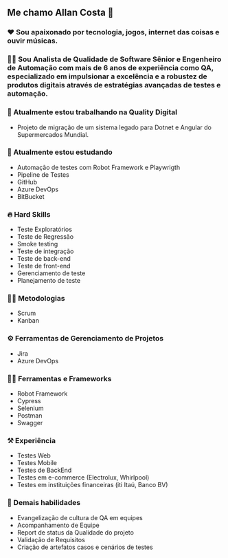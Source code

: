 ## Me chamo Allan Costa 👋

### ❤️ Sou apaixonado por tecnologia, jogos, internet das coisas e ouvir músicas.

### 👨‍💻 Sou Analista de Qualidade de Software Sênior e Engenheiro de Automação com mais de 6 anos de experiência como QA, especializado em impulsionar a excelência e a robustez de produtos digitais através de estratégias avançadas de testes e automação.

### 🔭 Atualmente estou trabalhando na Quality Digital
- Projeto de migração de um sistema legado para Dotnet e Angular do Supermercados Mundial.

### 📖 Atualmente estou estudando
- Automação de testes com Robot Framework e Playwrigth
- Pipeline de Testes
- GitHub
- Azure DevOps
- BitBucket

### 🔥 Hard Skills
- Teste Exploratórios
- Teste de Regressão
- Smoke testing
- Teste de integração
- Teste de back-end
- Teste de front-end
- Gerenciamento de teste
- Planejamento de teste

### 🕵️‍♂️ Metodologias
- Scrum
- Kanban

### ⚙️ Ferramentas de Gerenciamento de Projetos
- Jira
- Azure DevOps

### 👨‍💻 Ferramentas e Frameworks
- Robot Framework
- Cypress
- Selenium
- Postman
- Swagger

### ⚒️ Experiência 
- Testes Web
- Testes Mobile
- Testes de BackEnd
- Testes em e-commerce (Electrolux, Whirlpool)
- Testes em instituições financeiras (iti Itaú, Banco BV)

### 💎 Demais habilidades
- Evangelização de cultura de QA em equipes
- Acompanhamento de Equipe
- Report de status da Qualidade do projeto
- Validação de Requisitos
- Criação de artefatos casos e cenários de testes
